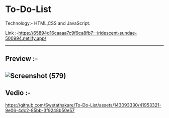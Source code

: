 # To-Do-List

Technology:- HTML,CSS and JavaScript.

Link :-https://65894d16caaaa7c9f9ca8fb7--iridescent-sundae-500994.netlify.app/

---------
Preview :- 
---------
![Screenshot (579)](https://github.com/Swetathakare/To-Do-List/assets/143093330/e78ba30a-ef46-4ee9-9a2f-e6f0b2f11a40)
---------
Vedio :- 
---------

https://github.com/Swetathakare/To-Do-List/assets/143093330/41953321-9e06-4dc2-85bb-3f9248b50e57

